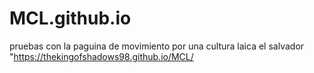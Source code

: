 # MCL.github.io
pruebas con la paguina de movimiento por una cultura laica el salvador
"https://thekingofshadows98.github.io/MCL/

